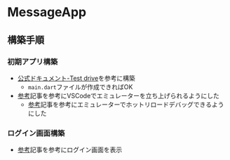 # MessageApp

## 構築手順

### 初期アプリ構築
- [公式ドキュメント-Test drive](https://docs.flutter.dev/get-started/test-drive?tab=vscode)を参考に構築
  - `main.dart`ファイルが作成できればOK
- [参考](https://kenpos.dev/2021/03/12/vscode-flutter-%E3%81%A7android%E9%96%8B%E7%99%BA%E3%82%92%E5%A7%8B%E3%82%81%E3%82%8B%E6%96%B9%E6%B3%95/102/)記事を参考にVSCodeでエミュレーターを立ち上げられるようにした
  - [参考](https://zenn.dev/engineerhikaru/books/ecf839ce7d0591bb203b/viewer/4af891796a936c1e2a34)記事を参考にエミュレーターでホットリロードデバッグできるようにした
### ログイン画面構築
- [参考](https://www.flutter-study.dev/firebase-app/authentication)記事を参考にログイン画面を表示